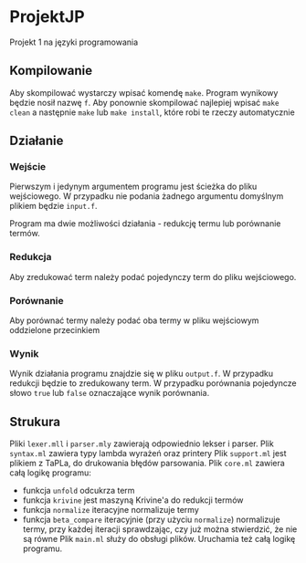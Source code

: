 # ProjektJP
Projekt 1 na języki programowania
## Kompilowanie
Aby skompilować wystarczy wpisać komendę `make`. Program wynikowy będzie nosił nazwę `f`.
Aby ponownie skompilować najlepiej wpisać `make clean` a następnie `make` lub `make install`, które robi te rzeczy automatycznie

## Działanie
### Wejście
Pierwszym i jedynym argumentem programu jest ścieżka do pliku wejściowego. W przypadku nie podania żadnego argumentu domyślnym plikiem będzie `input.f`.

Program ma dwie możliwości działania - redukcję termu lub porównanie termów. 
### Redukcja
Aby zredukować term należy podać pojedynczy term do pliku wejściowego. 
### Porównanie
Aby porównać termy należy podać oba termy w pliku wejściowym oddzielone przecinkiem

### Wynik
Wynik działania programu znajdzie się w pliku `output.f`.
W przypadku redukcji będzie to zredukowany term.
W przypadku porównania pojedyncze słowo `true` lub `false` oznaczające wynik porównania.

## Strukura
Pliki `lexer.mll` i `parser.mly` zawierają odpowiednio lekser i parser. 
Plik `syntax.ml` zawiera typy lambda wyrażeń oraz printery
Plik `support.ml` jest plikiem z TaPLa, do drukowania błędów parsowania.
Plik `core.ml` zawiera całą logikę programu:
* funkcja `unfold` odcukrza term
* funkcja `krivine` jest maszyną Krivine'a do redukcji termów
* funkcja `normalize` iteracyjne normalizuje termy
* funkcja `beta_compare` iteracyjnie (przy użyciu `normalize`) normalizuje termy, przy każdej iteracji sprawdzając, czy już można stwierdzić, że nie są równe
Plik `main.ml` służy do obsługi plików. Uruchamia też całą logikę programu.


